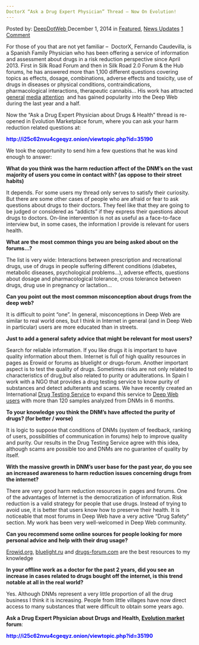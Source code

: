 ```yaml
---
DoctorX “Ask a Drug Expert Physician” Thread – Now On Evolution!
---
```

<article class="post-listing post-8513 post type-post status-publish format-standard has-post-thumbnail hentry  tag-doctorx tag-drug tag-evolution tag-expert tag-physician tag-thread">
    <div class="post-inner">
        <span>Posted by: <a href="https://www.deepdotweb.com/author/admin/" title="">DeepDotWeb </a></span>
    <span>December 1, 2014</span>
    <span>in <a href="https://www.deepdotweb.com/category/deepdot-news/" rel="category tag">Featured</a>, <a href="https://www.deepdotweb.com/category/news-updates/" rel="category tag">News Updates</a></span>
    <span><a href="https://www.deepdotweb.com/2014/12/01/doctorx-ask-drug-expert-physician-thread-now-evolution/#comments">1 Comment</a></span>
    </p>
    <div class="clear"></div>
    <div class="entry">
    <p>For those of you that are not yet familiar &#8211;  DoctorX, Fernando Caudevilla, is a Spanish Family Physician who has been offering a service of information and assessment about drugs in a risk reduction perspective since April 2013. First in Silk Road Forum and then in Silk Road 2.0 Forum &amp; the Hub forums, he has answered more than 1,100 different questions covering topics as effects, dosage, combinations, adverse effects and toxicity, use of drugs in diseases or physical conditions, contraindications, pharmacological interactions, therapeutic cannabis&#8230; His work has attracted <a href="http://www.theage.com.au/national/fernando-caudevilla-spanish-doctor-advises-drug-users-on-the-dark-webs-silk-road-20141020-118lfi.html" target="_blank">general</a> <a href="http://www.msnbc.com/ronan-farrow/watch/a-different-type-of-drug-test-313349187622" target="_blank">media</a> <a href="http://www.vice.com/read/this-doctor-wants-to-provide-quality-control-for-your-illegal-drugs-821)" target="_blank">attention</a>  and has gained popularity into the Deep Web during the last year and a half.</p>
    <p>Now the &#8220;Ask a Drug Expert Physician about Drugs &amp; Health&#8221; thread is re-opened in Evolution Marketplace forum, where you can ask your harm reduction related questions at:</p>
    <p><span style="color: #0000ff;"><strong>http://i25c62nvu4cgeqyz.onion/<wbr />viewtopic.php?id=35190</strong></span></p>
    <p>We took the opportunity to send him a few questions that he was kind enough to answer:</p>
    <p><strong>What do you think was the harm reduction affect of the DNM&#8217;s on the vast majority of users you come in contact with? (as oppose to their street habits)</strong></p>
    <p>It depends. For some users my thread only serves to satisfy their curiosity. But there are some other cases of people who are afraid or fear to ask questions about drugs to their doctors. They feel like that they are going to be judged or considered as &#8220;addicts&#8221; if they express their questions about drugs to doctors. On-line intervention is not as useful as a face-to-face interview but, in some cases, the information I provide is relevant for users health.</p>
    <p><strong>What are the most common things you are being asked about on the forums&#8230;?</strong></p>
    <p>The list is very wide: Interactions between prescription and recreational drugs, use of drugs in people suffering different conditions (diabetes, metabolic diseases, psychological problems&#8230;), adverse effects, questions about dosage and pharmacological tolerance, cross tolerance between drugs, drug use in pregnancy or lactation&#8230;</p>
    <p><strong>Can you point out the most common misconception about drugs from the deep web?</strong></p>
    <p>It is difficult to point &#8220;one&#8221;. In general, misconceptions in Deep Web are similar to real world ones, but I think in Internet in general (and in Deep Web in particular) users are more educated than in streets.</p>
    <p><strong>Just to add a general safety advice that might be relevant for most users?</strong></p>
    <p>Search for reliable information. If you like drugs it is important to have quality information about them. Internet is full of high quality resources in pages as Erowid or forums as bluelight or drugs-forum. Another important aspect is to test the quality of drugs. Sometimes risks are not only related to characteristics of drug,but also related to purity or adulterations. In Spain I work with a NGO that provides a drug testing service to know purity of substances and detect adulterants and scams. We have recently created an International <a href="http://energycontrol.org/noticias/528-international.html" target="_blank">Drug Testing Service</a> to expand this service to <a title="Energy Control: Drug Testing Service For DeepWeb Users" href="http://www.deepdotweb.com/2014/04/06/energy-control-drug-testing-service-for-deepweb-users/" target="_blank">Deep Web users</a> with more than 120 samples analyzed from DNMs in 6 months.</p>
    <p><strong>To your knowledge you think the DNM&#8217;s have affected the purity of drugs? (for better / worse)</strong></p>
    <p>It is logic to suppose that conditions of DNMs (system of feedback, ranking of users, possibilities of communication in forums) help to improve quality and purity. Our results in the Drug Testing Service agree with this idea, although scams are possible too and DNMs are no guarantee of quality by itself.</p>
    <p><strong>With the massive growth in DNM&#8217;s user base for the past year, do you see an increased awareness to harm reduction issues concerning drugs from the internet?</strong></p>
    <p>There are very good harm reduction resources in  pages and forums. One of the advantages of Internet is the democratization of information. Risk reduction is a valid strategy for people that use drugs. Instead of trying to avoid use, it is better that users know how to preserve their health. It is noticeable that most forums in Deep Web have a very active &#8220;Drug Safety&#8221; section. My work has been very well-welcomed in Deep Web community.</p>
    <p><strong>Can you recommend some online sources for people looking for more personal advice and help with their drug usage?</strong></p>
    <p><a href="https://www.erowid.org/" target="_blank">Erowid.org</a>, <a href="http://bluelight.ru" target="_blank">bluelight.ru</a> and <a href="http://drugs-forum.com" target="_blank">drugs-forum.com</a> are the best resources to my knowledge</p>
    <p><strong>In your offline work as a doctor for the past 2 years, did you see an increase in cases related to drugs bought off the internet, is this trend notable at all in the real world?</strong></p>
    <p>Yes. Although DNMs represent a very little proportion of all the drug business I think it is increasing. People from little villages have now direct access to many substances that were difficult to obtain some years ago.</p>
    <p><strong>Ask a Drug Expert Physician about Drugs and Health, <a href="http://www.deepdotweb.com/marketplace-directory/listing/evolution-marketplace" target="_blank">Evolution market</a> forum</strong>:</p>
    <p><span style="color: #0000ff;"><strong>http://i25c62nvu4cgeqyz.onion/<wbr />viewtopic.php?id=35190</strong></span></p>
    </div>
    <span style="display:none"><a href="https://www.deepdotweb.com/tag/doctorx/" rel="tag">doctorx</a> <a href="https://www.deepdotweb.com/tag/drug/" rel="tag">drug</a> <a href="https://www.deepdotweb.com/tag/evolution/" rel="tag">evolution</a> <a href="https://www.deepdotweb.com/tag/expert/" rel="tag">expert</a> <a href="https://www.deepdotweb.com/tag/physician/" rel="tag">physician</a> <a href="https://www.deepdotweb.com/tag/thread/" rel="tag">thread</a></span> <span style="display:none" class="updated">2014-12-01</span>
    <div style="display:none" class="vcard author" itemprop="author" itemscope itemtype="http://schema.org/Person"><strong class="fn" itemprop="name"><a href="https://www.deepdotweb.com/author/admin/" title="Posts by DeepDotWeb" rel="author">DeepDotWeb</a></strong></div>
    </div>
</article>

